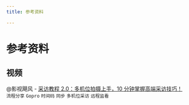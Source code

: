 ```yaml
---
title: 参考资料

---
```

# 参考资料

## 视频
@影视飓风 - [采访教程 2.0：多机位拍摄上手，10 分钟掌握高端采访技巧！](https://www.bilibili.com/video/BV1f44y1P7T6/?share_source=copy_web&vd_source=df8bc1c1d9b905f70c544175ee640ec2)
<br>
`流程分享` `Gopro` `时间码` `同步` `多机位采访` `远程监看`

